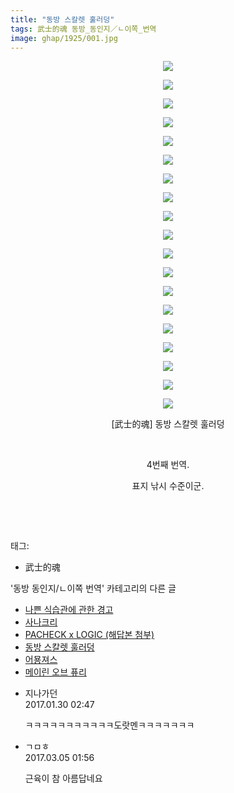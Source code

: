 ```yaml
---
title: "동방 스칼렛 훌러덩"
tags: 武士的魂 동방_동인지／ㄴ이쪽_번역
image: ghap/1925/001.jpg
---
```

<div class="article">
<p style="text-align: center; clear: none; float: none;"><img src="{{ site.nasurl }}/ghap/1925/001.jpg"/></p>
<p style="text-align: center; clear: none; float: none;"><img src="{{ site.nasurl }}/ghap/1925/002.jpg"/></p>
<p style="text-align: center; clear: none; float: none;"><img src="{{ site.nasurl }}/ghap/1925/003.jpg"/></p>
<p style="text-align: center; clear: none; float: none;"><img src="{{ site.nasurl }}/ghap/1925/004.jpg"/></p>
<p style="text-align: center; clear: none; float: none;"><img src="{{ site.nasurl }}/ghap/1925/005.jpg"/></p>
<p style="text-align: center; clear: none; float: none;"><img src="{{ site.nasurl }}/ghap/1925/006.jpg"/></p>
<p style="text-align: center; clear: none; float: none;"><img src="{{ site.nasurl }}/ghap/1925/007.jpg"/></p>
<p style="text-align: center; clear: none; float: none;"><img src="{{ site.nasurl }}/ghap/1925/008.jpg"/></p>
<p style="text-align: center; clear: none; float: none;"><img src="{{ site.nasurl }}/ghap/1925/009.jpg"/></p>
<p style="text-align: center; clear: none; float: none;"><img src="{{ site.nasurl }}/ghap/1925/010.jpg"/></p>
<p style="text-align: center; clear: none; float: none;"><img src="{{ site.nasurl }}/ghap/1925/011.jpg"/></p>
<p style="text-align: center; clear: none; float: none;"><img src="{{ site.nasurl }}/ghap/1925/012.jpg"/></p>
<p style="text-align: center; clear: none; float: none;"><img src="{{ site.nasurl }}/ghap/1925/013.jpg"/></p>
<p style="text-align: center; clear: none; float: none;"><img src="{{ site.nasurl }}/ghap/1925/014.jpg"/></p>
<p style="text-align: center; clear: none; float: none;"><img src="{{ site.nasurl }}/ghap/1925/015.jpg"/></p>
<p style="text-align: center; clear: none; float: none;"><img src="{{ site.nasurl }}/ghap/1925/016.jpg"/></p>
<p style="text-align: center; clear: none; float: none;"><img src="{{ site.nasurl }}/ghap/1925/017.jpg"/></p>
<p style="text-align: center; clear: none; float: none;"><img src="{{ site.nasurl }}/ghap/1925/018.jpg"/></p>
<p style="text-align: center; clear: none; float: none;"><img src="{{ site.nasurl }}/ghap/1925/019.jpg"/></p>
<p style="text-align: center; clear: none; float: none;">[武士的魂] 동방 스칼렛 훌러덩</p>
<p style="text-align: center; clear: none; float: none;"><br/></p>
<p style="text-align: center; clear: none; float: none;">4번째 번역.</p>
<p style="text-align: center; clear: none; float: none;">표지 낚시 수준이군.</p>
<p style="text-align: center; clear: none; float: none;"><br/></p>
<p style="text-align: center; clear: none; float: none;"><br/></p>
</div><div class="tagTrail">
<p>태그: </p>
<ul>
<li>武士的魂</li>
</ul>
</div><div class="another">
<p>'동방 동인지/ㄴ이쪽 번역' 카테고리의 다른 글</p>
<ul>
<li><a href="/2017-01-07-ghap_3089">나쁜 식습관에 관한 경고</a></li>
<li><a href="/2017-01-07-ghap_3087">사나크리</a></li>
<li><a href="/2016-12-03-ghap_2830">PACHECK x LOGIC (해답본 첨부)</a></li>
<li><a href="/2016-08-30-ghap_1925">동방 스칼렛 훌러덩</a></li>
<li><a href="/2016-08-28-ghap_1896">어묭져스</a></li>
<li><a href="/2016-08-28-ghap_1881">메이린 오브 퓨리</a></li>
</ul>
</div><div class="cb_module cb_fluid">
<div class="cb_wrt cb_profile">
<div class="comment">
<ul>
<li class="cb_thumb_off" id="comment14902613">
<div class="cb_comment_area">
<div class="cb_info_area">
<div class="cb_section">
<span class="cb_nick_name">지나가던</span>
</div>
<div class="cb_section">
<span class="cb_date">2017.01.30 02:47 </span>
</div>
</div>
<div class="cb_dsc_comment">
<p class="cb_dsc">
											ㅋㅋㅋㅋㅋㅋㅋㅋㅋㅋㅋ도랏멘ㅋㅋㅋㅋㅋㅋㅋ
										</p>
</div>
</div></li>
<li class="cb_thumb_off" id="comment14931570">
<div class="cb_comment_area">
<div class="cb_info_area">
<div class="cb_section">
<span class="cb_nick_name">ㄱㅁㅎ</span>
</div>
<div class="cb_section">
<span class="cb_date">2017.03.05 01:56 </span>
</div>
</div>
<div class="cb_dsc_comment">
<p class="cb_dsc">
											근육이 참 아름답네요
										</p>
</div>
</div></li>
</ul>
</div>
</div><!-- commentList close -->
</div>